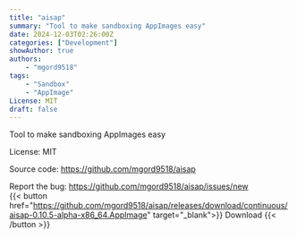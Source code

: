 ```yaml
---
title: "aisap"
summary: "Tool to make sandboxing AppImages easy"
date: 2024-12-03T02:26:00Z
categories: ["Development"]
showAuthor: true
authors:
    - "mgord9518"
tags: 
    - "Sandbox"
    - "AppImage"
License: MIT
draft: false
---
```


Tool to make sandboxing AppImages easy

License: MIT

Source code: <https://github.com/mgord9518/aisap>

Report the bug: <https://github.com/mgord9518/aisap/issues/new>  
{{< button href="https://github.com/mgord9518/aisap/releases/download/continuous/aisap-0.10.5-alpha-x86_64.AppImage" target="_blank">}}
Download
{{< /button >}}